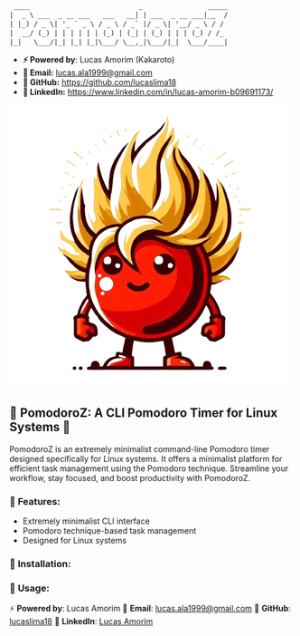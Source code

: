 ```
 ____                           _                _____
|  _ \ ___  _ __ ___   ___   __| | ___  _ __ ___|__  /
| |_) / _ \| '_ ` _ \ / _ \ / _` |/ _ \| '__/ _ \ / / 
|  __/ (_) | | | | | | (_) | (_| | (_) | | | (_) / /_ 
|_|   \___/|_| |_| |_|\___/ \__,_|\___/|_|  \___/____|
```
- **⚡ Powered by**: Lucas Amorim (Kakaroto)
- **📧 Email:** lucas.ala1999@gmail.com
- **🐙 GitHub:** https://github.com/lucaslima18
- **🔗 LinkedIn:** https://www.linkedin.com/in/lucas-amorim-b09691173/

!["http://storage/images/pomodoroz_icon.png"](https://github.com/lucaslima18/PomodoroZ/blob/main/storage/images/pomodoroz_icon.png)

## 🍅 **PomodoroZ**: A CLI Pomodoro Timer for Linux Systems 🚀

PomodoroZ is an extremely minimalist command-line Pomodoro timer designed specifically for Linux systems. It offers a minimalist platform for efficient task management using the Pomodoro technique. Streamline your workflow, stay focused, and boost productivity with PomodoroZ.

### 🔧 **Features**:
- Extremely minimalist CLI interface
- Pomodoro technique-based task management
- Designed for Linux systems

### 🚀 **Installation**:


### 📖 **Usage**:


⚡ **Powered by**: Lucas Amorim
📧 **Email**: lucas.ala1999@gmail.com
🐙 **GitHub**: [lucaslima18](https://github.com/lucaslima18)
🔗 **LinkedIn**: [Lucas Amorim](https://www.linkedin.com/in/lucas-amorim-b09691173/)
